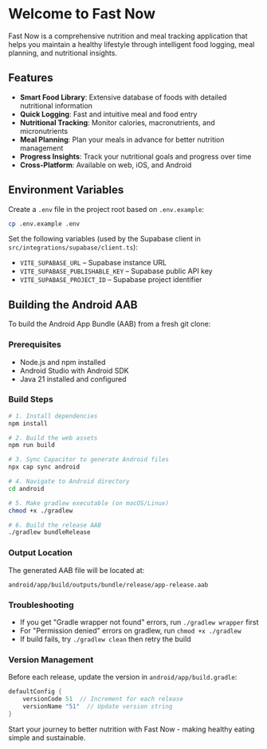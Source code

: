 # Welcome to Fast Now

Fast Now is a comprehensive nutrition and meal tracking application that helps you maintain a healthy lifestyle through intelligent food logging, meal planning, and nutritional insights.

## Features

- **Smart Food Library**: Extensive database of foods with detailed nutritional information
- **Quick Logging**: Fast and intuitive meal and food entry
- **Nutritional Tracking**: Monitor calories, macronutrients, and micronutrients
- **Meal Planning**: Plan your meals in advance for better nutrition management
- **Progress Insights**: Track your nutritional goals and progress over time
- **Cross-Platform**: Available on web, iOS, and Android

## Environment Variables

Create a `.env` file in the project root based on `.env.example`:

```bash
cp .env.example .env
```

Set the following variables (used by the Supabase client in `src/integrations/supabase/client.ts`):

- `VITE_SUPABASE_URL` – Supabase instance URL
- `VITE_SUPABASE_PUBLISHABLE_KEY` – Supabase public API key
- `VITE_SUPABASE_PROJECT_ID` – Supabase project identifier

## Building the Android AAB

To build the Android App Bundle (AAB) from a fresh git clone:

### Prerequisites
- Node.js and npm installed
- Android Studio with Android SDK
- Java 21 installed and configured

### Build Steps
```bash
# 1. Install dependencies
npm install

# 2. Build the web assets
npm run build

# 3. Sync Capacitor to generate Android files
npx cap sync android

# 4. Navigate to Android directory
cd android

# 5. Make gradlew executable (on macOS/Linux)
chmod +x ./gradlew

# 6. Build the release AAB
./gradlew bundleRelease
```

### Output Location
The generated AAB file will be located at:
```
android/app/build/outputs/bundle/release/app-release.aab
```

### Troubleshooting
- If you get "Gradle wrapper not found" errors, run `./gradlew wrapper` first
- For "Permission denied" errors on gradlew, run `chmod +x ./gradlew`
- If build fails, try `./gradlew clean` then retry the build

### Version Management
Before each release, update the version in `android/app/build.gradle`:
```gradle
defaultConfig {
    versionCode 51  // Increment for each release
    versionName "51"  // Update version string
}
```

Start your journey to better nutrition with Fast Now - making healthy eating simple and sustainable.
